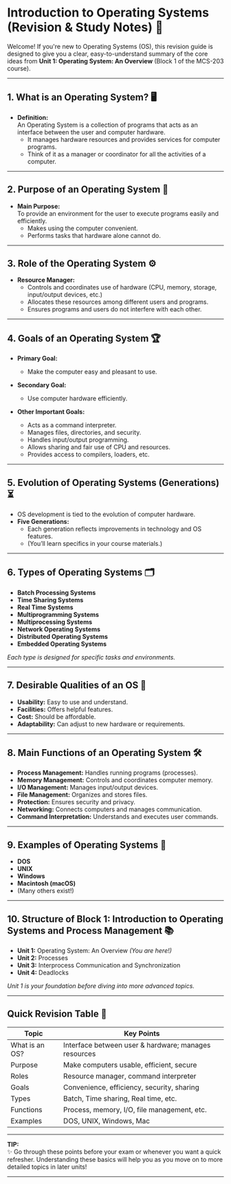 # Introduction to Operating Systems (Revision & Study Notes) 🚀

Welcome! If you're new to Operating Systems (OS), this revision guide is designed to give you a clear, easy-to-understand summary of the core ideas from **Unit 1: Operating System: An Overview** (Block 1 of the MCS-203 course).

---

## 1. What is an Operating System? 🖥️

- **Definition:**  
  An Operating System is a collection of programs that acts as an interface between the user and computer hardware.  
  - It manages hardware resources and provides services for computer programs.
  - Think of it as a manager or coordinator for all the activities of a computer.

---

## 2. Purpose of an Operating System 🎯

- **Main Purpose:**  
  To provide an environment for the user to execute programs easily and efficiently.
  - Makes using the computer convenient.
  - Performs tasks that hardware alone cannot do.

---

## 3. Role of the Operating System ⚙️

- **Resource Manager:**  
  - Controls and coordinates use of hardware (CPU, memory, storage, input/output devices, etc.)
  - Allocates these resources among different users and programs.
  - Ensures programs and users do not interfere with each other.

---

## 4. Goals of an Operating System 🏆

- **Primary Goal:**  
  - Make the computer easy and pleasant to use.
- **Secondary Goal:**  
  - Use computer hardware efficiently.

- **Other Important Goals:**
  - Acts as a command interpreter.
  - Manages files, directories, and security.
  - Handles input/output programming.
  - Allows sharing and fair use of CPU and resources.
  - Provides access to compilers, loaders, etc.

---

## 5. Evolution of Operating Systems (Generations) ⏳

- OS development is tied to the evolution of computer hardware.
- **Five Generations:**  
  - Each generation reflects improvements in technology and OS features.
  - (You’ll learn specifics in your course materials.)

---

## 6. Types of Operating Systems 🗂️

- **Batch Processing Systems**
- **Time Sharing Systems**
- **Real Time Systems**
- **Multiprogramming Systems**
- **Multiprocessing Systems**
- **Network Operating Systems**
- **Distributed Operating Systems**
- **Embedded Operating Systems**

*Each type is designed for specific tasks and environments.*

---

## 7. Desirable Qualities of an OS 🌟

- **Usability:** Easy to use and understand.
- **Facilities:** Offers helpful features.
- **Cost:** Should be affordable.
- **Adaptability:** Can adjust to new hardware or requirements.

---

## 8. Main Functions of an Operating System 🛠️

- **Process Management:** Handles running programs (processes).
- **Memory Management:** Controls and coordinates computer memory.
- **I/O Management:** Manages input/output devices.
- **File Management:** Organizes and stores files.
- **Protection:** Ensures security and privacy.
- **Networking:** Connects computers and manages communication.
- **Command Interpretation:** Understands and executes user commands.

---

## 9. Examples of Operating Systems 📝

- **DOS**
- **UNIX**
- **Windows**
- **Macintosh (macOS)**
- (Many others exist!)

---

## 10. Structure of Block 1: Introduction to Operating Systems and Process Management 📚

- **Unit 1:** Operating System: An Overview *(You are here!)*
- **Unit 2:** Processes
- **Unit 3:** Interprocess Communication and Synchronization
- **Unit 4:** Deadlocks

*Unit 1 is your foundation before diving into more advanced topics.*

---

## Quick Revision Table 🧠

| Topic                  | Key Points                                            |
|------------------------|------------------------------------------------------|
| What is an OS?         | Interface between user & hardware; manages resources |
| Purpose                | Make computers usable, efficient, secure             |
| Roles                  | Resource manager, command interpreter                |
| Goals                  | Convenience, efficiency, security, sharing           |
| Types                  | Batch, Time sharing, Real time, etc.                 |
| Functions              | Process, memory, I/O, file management, etc.          |
| Examples               | DOS, UNIX, Windows, Mac                              |

---

**TIP:**  
✨ Go through these points before your exam or whenever you want a quick refresher. Understanding these basics will help you as you move on to more detailed topics in later units!

---